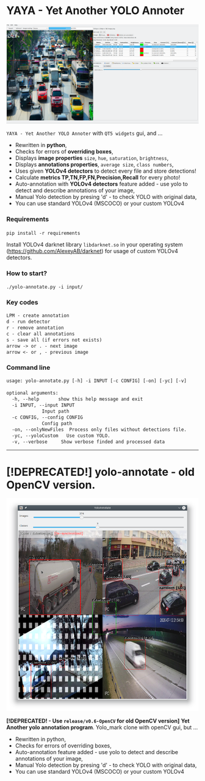 
# YAYA - Yet Another YOLO Annoter
![title](doc/titleQt.png)

`YAYA - Yet Another YOLO Annoter` with `QT5 widgets` gui, and ...

- Rewritten in **python**,
- Checks for errors of **overriding boxes**,
- Displays **image properties** `size`, `hue`, `saturation`, `brightness`,
- Displays **annotations properties**, `average size`, `class numbers`,
- Uses given **YOLOv4 detectors** to detect every file and store detections!
- Calculate **metrics TP,TN,FP,FN,Precision,Recall** for every photo!
- Auto-annotation with **YOLOv4 detectors** feature added  - use yolo to detect and describe annotations of your image,
- Manual Yolo detection by presing 'd' - to check YOLO with original data,
- You can use standard YOLOv4 (MSCOCO) or your custom YOLOv4

### Requirements

`pip install -r requirements`

Install YOLOv4 darknet library  `libdarknet.so` in your operating system (https://github.com/AlexeyAB/darknet) for usage of custom YOLOv4 detectors.


### How to start?
`./yolo-annotate.py -i input/`

### Key codes

```shell
LPM - create annotation
d - run detector
r - remove annotation
c - clear all annotations
s - save all (if errors not exists)
arrow -> or . - next image
arrow <- or , - previous image
```
### Command line

```shell
usage: yolo-annotate.py [-h] -i INPUT [-c CONFIG] [-on] [-yc] [-v]

optional arguments:
  -h, --help       show this help message and exit
  -i INPUT, --input INPUT
             Input path
  -c CONFIG, --config CONFIG
             Config path
  -on, --onlyNewFiles  Process only files without detections file.
  -yc, --yoloCustom   Use custom YOLO.
  -v, --verbose     Show verbose finded and processed data
```

------------

# [!DEPRECATED!] yolo-annotate - old OpenCV version.
![title](doc/title.png)

**[!DEPRECATED! - Use `release/v0.6-OpenCV` for old OpenCV version]** **Yet Another yolo annotation program**. Yolo_mark clone with openCV gui, but ...

- Rewritten in python,
- Checks for errors of overriding boxes,
- Auto-annotation feature added  - use yolo to detect and describe annotations of your image,
- Manual Yolo detection by presing 'd' - to check YOLO with original data,
- You can use standard YOLOv4 (MSCOCO) or your custom YOLOv4
